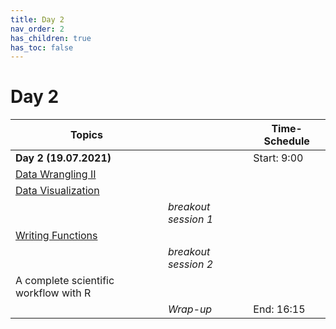```yaml
---
title: Day 2
nav_order: 2
has_children: true
has_toc: false
---
```


# Day 2

| **Topics**                                                                                                  |                      | **Time-Schedule** |
|-------------------------------------------------------------------------------------------------------------|----------------------|-------------------|
| **Day 2 (19.07.2021)**                                                                                      |                      | Start: 9:00       |
| [Data Wrangling II](https://m-freitag.github.io/intro-r-polsci/Session3/)                                   |                      |                   |
| [Data Visualization](https://m-freitag.github.io/intro-r-polsci/Session4/)                                  |                      |                   |
|                                                                                                             | *breakout session 1* |                   |
| [Writing Functions](https://m-freitag.github.io/intro-r-polsci/Session5/)                                   |                      |                   |
|                                                                                                             | *breakout session 2* |                   |
| A complete scientific workflow with R                                                                       |                      |                   |
|                                                                                                             | *Wrap-up*            | End: 16:15        |